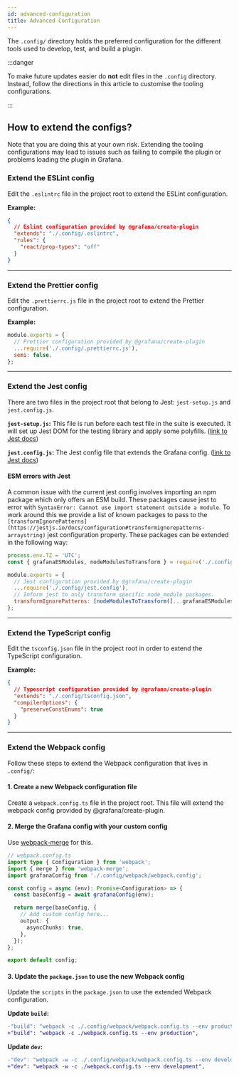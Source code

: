 ```yaml
---
id: advanced-configuration
title: Advanced Configuration
---
```


The `.config/` directory holds the preferred configuration for the different tools used to develop, test, and build a plugin.

:::danger

To make future updates easier do **not** edit files in the `.config` directory. Instead, follow the directions in this article to customise the tooling configurations.

:::

## How to extend the configs?

Note that you are doing this at your own risk. Extending the tooling configurations may lead to issues such as failing to compile the plugin or problems loading the plugin in Grafana.

### Extend the ESLint config

Edit the `.eslintrc` file in the project root to extend the ESLint configuration.

**Example:**

```json
{
  // Eslint configuration provided by @grafana/create-plugin
  "extends": "./.config/.eslintrc",
  "rules": {
    "react/prop-types": "off"
  }
}
```

---

### Extend the Prettier config

Edit the `.prettierrc.js` file in the project root to extend the Prettier configuration.

**Example:**

```javascript
module.exports = {
  // Prettier configuration provided by @grafana/create-plugin
  ...require('./.config/.prettierrc.js'),
  semi: false,
};
```

---

### Extend the Jest config

There are two files in the project root that belong to Jest: `jest-setup.js` and `jest.config.js`.

**`jest-setup.js`:** This file is run before each test file in the suite is executed. It will set up Jest DOM for the testing library and apply some polyfills. ([link to Jest docs](https://jestjs.io/docs/configuration#setupfilesafterenv-array))

**`jest.config.js`:** The Jest config file that extends the Grafana config. ([link to Jest docs](https://jestjs.io/docs/configuration))

#### ESM errors with Jest

A common issue with the current jest config involves importing an npm package which only offers an ESM build. These packages cause jest to error with `SyntaxError: Cannot use import statement outside a module`. To work around this we provide a list of known packages to pass to the `[transformIgnorePatterns](https://jestjs.io/docs/configuration#transformignorepatterns-arraystring)` jest configuration property. These packages can be extended in the following way:

```javascript
process.env.TZ = 'UTC';
const { grafanaESModules, nodeModulesToTransform } = require('./.config/jest/utils');

module.exports = {
  // Jest configuration provided by @grafana/create-plugin
  ...require('./.config/jest.config'),
  // Inform jest to only transform specific node_module packages.
  transformIgnorePatterns: [nodeModulesToTransform([...grafanaESModules, 'packageName'])],
};
```

---

### Extend the TypeScript config

Edit the `tsconfig.json` file in the project root in order to extend the TypeScript configuration.

**Example:**

```json
{
  // Typescript configuration provided by @grafana/create-plugin
  "extends": "./.config/tsconfig.json",
  "compilerOptions": {
    "preserveConstEnums": true
  }
}
```

---

### Extend the Webpack config

Follow these steps to extend the Webpack configuration that lives in `.config/`:

#### 1. Create a new Webpack configuration file

Create a `webpack.config.ts` file in the project root. This file will extend the webpack config provided by @grafana/create-plugin.

#### 2. Merge the Grafana config with your custom config

Use [webpack-merge](https://github.com/survivejs/webpack-merge) for this.

```typescript
// webpack.config.ts
import type { Configuration } from 'webpack';
import { merge } from 'webpack-merge';
import grafanaConfig from './.config/webpack/webpack.config';

const config = async (env): Promise<Configuration> => {
  const baseConfig = await grafanaConfig(env);

  return merge(baseConfig, {
    // Add custom config here...
    output: {
      asyncChunks: true,
    },
  });
};

export default config;
```

#### 3. Update the `package.json` to use the new Webpack config

Update the `scripts` in the `package.json` to use the extended Webpack configuration.

**Update `build`:**

```diff
-"build": "webpack -c ./.config/webpack/webpack.config.ts --env production",
+"build": "webpack -c ./webpack.config.ts --env production",
```

**Update `dev`:**

```diff
-"dev": "webpack -w -c ./.config/webpack/webpack.config.ts --env development",
+"dev": "webpack -w -c ./webpack.config.ts --env development",
```
